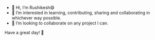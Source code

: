 - 👋 Hi, I’m Rushikesh😄
- 👀 I’m interested in learning, contributing, sharing and collaborating in whichever way possible.
- 💞️ I’m looking to collaborate on any project I can.

Have a great day! 🤗

<!---
rushiv7/rushiv7 is a ✨ special ✨ repository because its `README.md` (this file) appears on your GitHub profile.
You can click the Preview link to take a look at your changes.
--->
